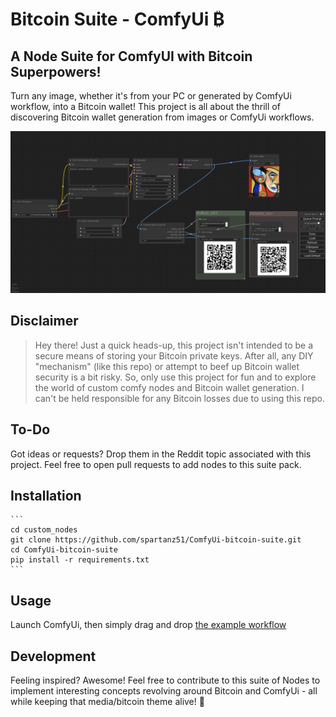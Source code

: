 # Bitcoin Suite - ComfyUi ₿

## A Node Suite for ComfyUI with Bitcoin Superpowers!

Turn any image, whether it's from your PC or generated by ComfyUi workflow, into a Bitcoin wallet! 
This project is all about the thrill of discovering Bitcoin wallet generation from images or ComfyUi workflows.

![Workflow Image](doc/workflow.png)

## Disclaimer

> Hey there! Just a quick heads-up, this project isn't intended to be a secure means of storing your Bitcoin private keys. After all, any DIY "mechanism" (like this repo) or attempt to beef up Bitcoin wallet security is a bit risky. So, only use this project for fun and to explore the world of custom comfy nodes and Bitcoin wallet generation. I can't be held responsible for any Bitcoin losses due to using this repo.

## To-Do

Got ideas or requests? Drop them in the Reddit topic associated with this project. 
Feel free to open pull requests to add nodes to this suite pack.

## Installation

    ```
    cd custom_nodes
    git clone https://github.com/spartanz51/ComfyUi-bitcoin-suite.git
    cd ComfyUi-bitcoin-suite
    pip install -r requirements.txt
    ```
    
## Usage

Launch ComfyUi, then simply drag and drop [the example workflow](/blob/main/example_workflow_load_image.json)

## Development

Feeling inspired? Awesome!
Feel free to contribute to this suite of Nodes to implement interesting concepts revolving around Bitcoin and ComfyUi - all while keeping that media/bitcoin theme alive! 🎉
